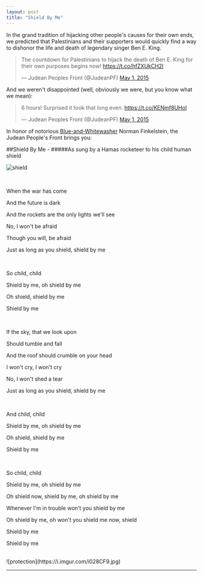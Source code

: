 ```yaml
---
layout: post
title: "Shield By Me"
---
```




In the grand tradition of hijacking other people's causes for their own ends, we predicted that Palestinians and their supporters would quickly find a way to dishonor the life and death of legendary singer Ben E. King.



<blockquote class="twitter-tweet" lang="en"><p lang="en" dir="ltr">The countdown for Palestinians to hijack the death of Ben E. King for their own purposes begins now!&#10;&#10;<a href="https://t.co/hfZXUkCH2I">https://t.co/hfZXUkCH2I</a></p>&mdash; Judean Peoples Front (@JudeanPF) <a href="https://twitter.com/JudeanPF/status/594146303191425025">May 1, 2015</a></blockquote>
<script async src="//platform.twitter.com/widgets.js" charset="utf-8"></script>



And we weren't disappointed (well, obviously we were, but you know what we mean):



<blockquote class="twitter-tweet" data-conversation="none" lang="en"><p lang="en" dir="ltr">6 hours! Surprised it took that long even.&#10;&#10;<a href="https://t.co/KENmf8UHoI">https://t.co/KENmf8UHoI</a></p>&mdash; Judean Peoples Front (@JudeanPF) <a href="https://twitter.com/JudeanPF/status/594234528681566208">May 1, 2015</a></blockquote>
<script async src="//platform.twitter.com/widgets.js" charset="utf-8"></script>



In honor of notorious [Blue-and-Whitewasher](http://judeanpf.com/2015/03/02/blue-and-whitewashing/) Norman Finkelstein, the Judean People's Front brings you:



##Shield By Me - 
#####As sung by a Hamas rocketeer to his child human shield

![shield](https://i.imgur.com/M4504tj.jpg)

<br>

When the war has come

And the future is dark

And the rockets are the only lights we'll see

No, I won't be afraid

Though you will, be afraid

Just as long as you shield, shield by me

<br>

So child, child

Shield by me, oh shield by me

Oh shield, shield by me

Shield by me

<br>

If the sky, that we look upon

Should tumble and fall

And the roof should crumble on your head

I won't cry, I won't cry

No, I won't shed a tear

Just as long as you shield, shield by me

<br>

And child, child

Shield by me, oh shield by me

Oh shield, shield by me

Shield by me

<br>

So child, child

Shield by me, oh shield by me

Oh shield now, shield by me, oh shield by me

Whenever I'm in trouble won't you shield by me

Oh shield by me, oh won't you shield me now, shield

Shield by me

Shield by me

<br>
![protection](https://i.imgur.com/i028CF9.jpg)

___
